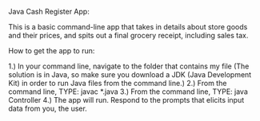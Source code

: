 Java Cash Register App:

This is a basic command-line app that takes in details about store goods and their prices, and spits out a final grocery receipt, including sales tax. 

How to get the app to run:

1.) In your command line, navigate to the folder that contains my file (The solution is in Java, so make sure you download a JDK (Java Development Kit) in order to run Java files from the command line.)
2.) From the command line, TYPE:  javac *.java
3.) From the command line, TYPE: java Controller 
4.) The app will run. Respond to the prompts that elicits input data from you, the user.
